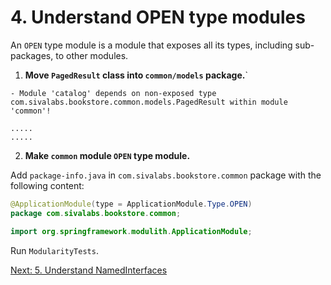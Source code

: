 # 4. Understand OPEN type modules
An `OPEN` type module is a module that exposes all its types, including sub-packages, to other modules.

1. **Move `PagedResult` class into `common/models` package.**`

```
- Module 'catalog' depends on non-exposed type com.sivalabs.bookstore.common.models.PagedResult within module 'common'!

.....
.....
```

2. **Make `common` module `OPEN` type module.**

Add `package-info.java` in `com.sivalabs.bookstore.common` package with the following content:

```java
@ApplicationModule(type = ApplicationModule.Type.OPEN)
package com.sivalabs.bookstore.common;

import org.springframework.modulith.ApplicationModule;
```

Run `ModularityTests`.

[Next: 5. Understand NamedInterfaces](step-5.md)